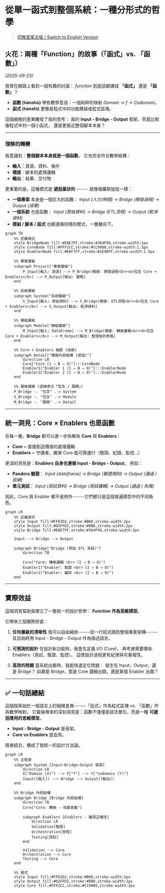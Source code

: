 # 從單一函式到整個系統：一種分形式的哲學
> [切換至英文版 / Switch to English Version](../en/03_function_as_model.md)


## 火花：兩種「Function」的故事（「函式」vs. 「函數」）
*(2025-09-23)*

我曾在網路上看到一個有趣的討論：
*function* 到底該翻譯成 **「函式」** 還是 **「函數」**？

-   **函數 (hánshù)** 帶有數學意涵：一個純粹的映射 *Domain → f →
    Codomain*。
-   **函式 (hánshì)** 更像是程式中的功能模組或程式區塊。

這個細微的差異觸發了我的思考：
我的 **Input - Bridge - Output** 框架，究竟比較像程式中的一個小函式，
還是更接近整個腳本本身？

------------------------------------------------------------------------

### 理解的轉變

我意識到：**整個腳本本身就是一個函數**。
它也完全符合數學結構：

-   **輸入**：資源、資料、條件
-   **橋接**：腳本的處理邏輯
-   **輸出**：結果、交付物

更重要的是，這種模式是 **遞迴巢狀的** ------ 就像俄羅斯娃娃一樣：

-   **一個專案** 本身是一個巨大的函數：
    *Input (人力/時間) → Bridge (開發過程) → Output (成果)*
-   **一個系統** 也是函數：
    *Input (原始資料) → Bridge (ETL流程) → Output (乾淨資料)*
-   **模組 / 腳本 / 函式** 也都遵循同樣的模式，一層層向下。

``` mermaid
graph TD
    %% 定義樣式
    style BridgeNode fill:#E0E7FF,stroke:#364F99,stroke-width:2px
    style CoreNode fill:#FFF2CC,stroke:#CC9900,stroke-width:1.5px
    style EnablerNode fill:#E6F7FF,stroke:#1E90FF,stroke-width:1.5px

    %% 專案層級
    subgraph Project["專案層級"]
        P_Input[輸入: 資源] --> P_Bridge(橋接: 開發過程<br><b>包含 Core + Enablers</b>) --> P_Output[輸出: 服務]
    end

    %% 系統層級
    subgraph System["系統層級"]
        S_Input[輸入: 原始資料] --> S_Bridge(橋接: ETL流程<br><b>包含 Core + Enablers</b>) --> S_Output[輸出: 乾淨資料]
    end
    
    %% 模組層級
    subgraph Module["模組層級"]
        M_Input[輸入: DataFrame] --> M_Bridge(橋接: 轉換邏輯<br><b>包含 Core + Enablers</b>) --> M_Output[輸出: 整理後的表格]
    end

    %% Core + Enablers 細節 (收斂)
    subgraph Detail["橋接內部結構 (遞迴)"]
        direction LR
        Core["Core (I → B → O)"]:::CoreNode
        Enabler1["Enabler 1 (I → B → O)"]:::EnablerNode
        Enabler2["Enabler 2 (I → B → O)"]:::EnablerNode
    end

    %% 層級鏈接 (虛線表示「包含 / 展開」)
    P_Bridge -. "包含" .-> System
    S_Bridge -. "包含" .-> Module
    M_Bridge -. "展開" .-> Detail
```

------------------------------------------------------------------------

## 統一洞見：Core × Enablers 也是函數

在每一層，**Bridge** 都可以進一步拆解為 **Core** 與 **Enablers**：

-   **Core** = 直接創造價值的處理邏輯
-   **Enablers** = 守護者，確保 Core 能可靠運行（驗證、紀錄、監控...）

更深的洞見是：**Enablers 自身也遵循 Input - Bridge - Output**。
例如：

-   **Pandera 驗證**：
    *Input (dataframe) → Bridge (驗證規則) → Output (通過 / 拒絕)*
-   **單元測試**：
    *Input (測試資料) → Bridge (測試邏輯) → Output (通過 / 失敗)*

因此，Core 與 Enabler
都不是例外------它們都只是這個普遍模型中的不同角色。

``` mermaid
graph LR
    %% 定義樣式
    style Input fill:#FFD2D2,stroke:#B00,stroke-width:2px
    style Output fill:#D2FFD2,stroke:#0B0,stroke-width:2px
    style Bridge fill:#E0E7FF,stroke:#364F99,stroke-width:2px

    Input --> Bridge --> Output

    subgraph Bridge["Bridge (例如 ETL 系統)"]
        direction TB
        
        Core("Core: 轉換邏輯 <br> (I → B → O)")
        Enabler1("Enabler: 驗證 <br> (I → B → O)")
        Enabler2("Enabler: 編排 <br> (I → B → O)")
    end
```

------------------------------------------------------------------------

## 實際效益

這個洞見幫助我建立了一套統一的設計哲學：
**Function 作為思維模型**。

它帶來三個實際好處：

1.  **任何層級的清晰性**
    我可以自由縮放------從一行程式碼到整個專案架構------
    並且始終用 Input - Bridge - Output 作為描述語言。

2.  **可預測的設計**
    在設計新功能時，我會先定義 I/O (Core)，
    再考慮需要哪些 Enablers（測試、驗證、監控）。
    這使設計過程更有紀律與可重複性。

3.  **高效的除錯**
    當系統出錯時，我能快速定位問題：
    發生在 Input、Output，還是 Bridge？
    如果是 Bridge，那是 Core 邏輯出錯，還是某個 Enabler 出錯？

------------------------------------------------------------------------

## ✅ 一句話總結

這個探索始於一個語言上的細微差異------「函式」作為程式區塊
vs. 「函數」作為數學映射。
它最後帶來的深刻洞見是：函數不僅僅是語法單位，而是一種
**可遞迴應用的思維模型**。

-   **Input - Bridge - Output** 是骨架。
-   **Core vs Enablers** 是血肉。

兩者結合，構成了我統一的設計方法論。

``` mermaid
graph LR
    %% 主框架
    subgraph System [Input–Bridge–Output 框架]
        direction LR
        X["Domain (X)"] --> F["f"] --> Y["Codomain (Y)"]
        Input([輸入]) --> Bridge --> Output([輸出])
    end

    %% Bridge 內部結構
    subgraph Bridge [Bridge 內部結構]
        direction TB
        Core["Core: 轉換 - 改變意義"]

        subgraph Enablers [Enablers - 確保正確性]
            direction LR
            Validation[驗證]
            Orchestration[排程]
            Testing[測試]
        end

        Validation --> Core
        Orchestration --> Core 
        Testing --> Core
    end

    %% 樣式
    style Input fill:#FFD2D2,stroke:#B00,stroke-width:2px
    style Output fill:#D2FFD2,stroke:#0B0,stroke-width:2px
    style Core fill:#FFF2CC,stroke:#CC9900,stroke-width:2px
```
